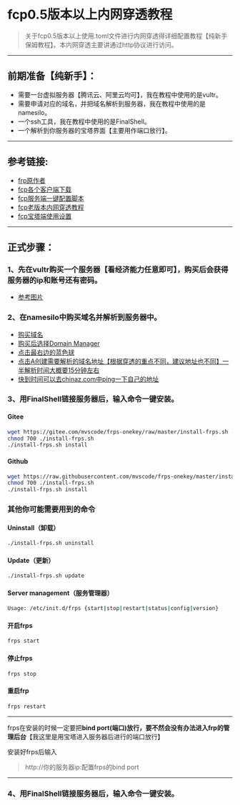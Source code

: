 # fcp0.5版本以上内网穿透教程
>关于fcp0.5版本以上使用.toml文件进行内网穿透得详细配置教程【纯新手保姆教程】。本内网穿透主要讲通过http协议进行访问。
***
## 前期准备【纯新手】：
* 需要一台虚拟服务器【腾讯云、阿里云均可】，我在教程中使用的是vultr。
* 需要申请对应的域名，并把域名解析到服务器，我在教程中使用的是namesilo。	
* 一个ssh工具，我在教程中使用的是FinalShell。
* 一个解析到你服务器的宝塔界面【主要用作端口放行】。
***
## 参考链接:
* [frp原作者](https://github.com/fatedier/frp)  
* [fcp各个客户端下载](https://github.com/fatedier/frp/releases)
* [fcp服务端一键配置脚本](https://github.com/mvscode/frps-onekey "脚本默认获取frp最新版本")
* [fcp老版本内网穿透教程](https://www.bilibili.com/video/BV1tL4y1p7qA/?spm_id_from=333.880.my_history.page.click&vd_source=e24c2664016fb1213df78e216a6dd35f "借鉴服务端配置教程")
* [fcp宝塔端使用设置](https://www.bilibili.com/video/BV1PY4y1F7cb/?spm_id_from=333.880.my_history.page.click&vd_source=e24c2664016fb1213df78e216a6dd35f)
***
## 正式步骤：
### 1、先在vultr购买一个服务器【看经济能力任意即可】，购买后会获得服务器的ip和账号还有密码。
* [参考图片](https://github.com/Tomp-Akoe/fcp/blob/41b5f26b579f82885a871b304bc6de8fe605cec7/photo/1.png)
### 2、在namesilo中购买域名并解析到服务器中。
* [购买域名](https://github.com/Tomp-Akoe/fcp/blob/41b5f26b579f82885a871b304bc6de8fe605cec7/photo/2.png)
* [购买后选择Domain Manager](https://github.com/Tomp-Akoe/fcp/blob/41b5f26b579f82885a871b304bc6de8fe605cec7/photo/3.png)
* [点击最右边的蓝色球](https://github.com/Tomp-Akoe/fcp/blob/41b5f26b579f82885a871b304bc6de8fe605cec7/photo/4.png)
* [点击A创建需要解析的域名地址【根据穿透的重点不同，建议地址也不同】一半解析时间大概要15分钟左右](https://github.com/Tomp-Akoe/fcp/blob/41b5f26b579f82885a871b304bc6de8fe605cec7/photo/5.png)
* [快到时间可以去chinaz.com中ping一下自己的地址](https://github.com/Tomp-Akoe/fcp/blob/41b5f26b579f82885a871b304bc6de8fe605cec7/photo/6.png)
### 3、用FinalShell链接服务器后，输入命令一键安装。  
#### Gitee
```Bash
wget https://gitee.com/mvscode/frps-onekey/raw/master/install-frps.sh -O ./install-frps.sh
chmod 700 ./install-frps.sh
./install-frps.sh install
```
#### Github
```Bash
wget https://raw.githubusercontent.com/mvscode/frps-onekey/master/install-frps.sh -O ./install-frps.sh
chmod 700 ./install-frps.sh
./install-frps.sh install
```

### 其他你可能需要用到的命令
#### Uninstall（卸载）
```Bash
./install-frps.sh uninstall
```
#### Update（更新）
```Bash
./install-frps.sh update
```
#### Server management（服务管理器）
```Bash
Usage: /etc/init.d/frps {start|stop|restart|status|config|version}
```
#### 开启frps
```Bash
frps start
```
#### 停止frps
```Bash
frps stop
```
#### 重启frp
```Bash
frps restart
```
***
frps在安装的时候一定要把**bind port(端口)放行，要不然会没有办法进入frp的管理后台**【我这里是用宝塔进入服务器后进行的端口放行】  

安装好frps后输入  
>http://你的服务器ip:配置frps的bind port
***
### 4、用FinalShell链接服务器后，输入命令一键安装。  
